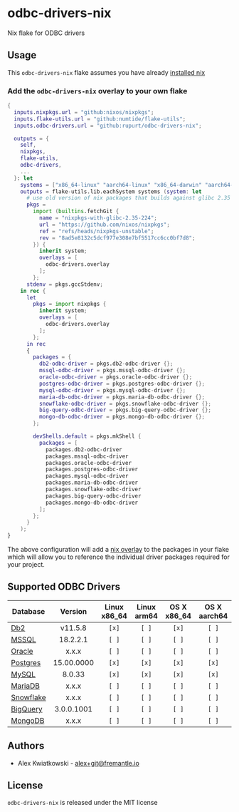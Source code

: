 # odbc-drivers-nix

Nix flake for ODBC drivers

## Usage

This `odbc-drivers-nix` flake assumes you have already [installed nix](https://determinate.systems/posts/determinate-nix-installer)

### Add the `odbc-drivers-nix` overlay to your own flake

```nix
{
  inputs.nixpkgs.url = "github:nixos/nixpkgs";
  inputs.flake-utils.url = "github:numtide/flake-utils";
  inputs.odbc-drivers.url = "github:rupurt/odbc-drivers-nix";

  outputs = {
    self,
    nixpkgs,
    flake-utils,
    odbc-drivers,
    ...
  }: let
    systems = ["x86_64-linux" "aarch64-linux" "x86_64-darwin" "aarch64-darwin"];
    outputs = flake-utils.lib.eachSystem systems (system: let
      # use old version of nix packages that builds against glibc 2.35
      pkgs =
        import (builtins.fetchGit {
          name = "nixpkgs-with-glibc-2.35-224";
          url = "https://github.com/nixos/nixpkgs";
          ref = "refs/heads/nixpkgs-unstable";
          rev = "8ad5e8132c5dcf977e308e7bf5517cc6cc0bf7d8";
        }) {
          inherit system;
          overlays = [
            odbc-drivers.overlay
          ];
        };
      stdenv = pkgs.gccStdenv;
    in rec {
      let
        pkgs = import nixpkgs {
          inherit system;
          overlays = [
            odbc-drivers.overlay
          ];
        };
      in rec
      {
        packages = {
          db2-odbc-driver = pkgs.db2-odbc-driver {};
          mssql-odbc-driver = pkgs.mssql-odbc-driver {};
          oracle-odbc-driver = pkgs.oracle-odbc-driver {};
          postgres-odbc-driver = pkgs.postgres-odbc-driver {};
          mysql-odbc-driver = pkgs.mysql-odbc-driver {};
          maria-db-odbc-driver = pkgs.maria-db-odbc-driver {};
          snowflake-odbc-driver = pkgs.snowflake-odbc-driver {};
          big-query-odbc-driver = pkgs.big-query-odbc-driver {};
          mongo-db-odbc-driver = pkgs.mongo-db-odbc-driver {};
        };

        devShells.default = pkgs.mkShell {
          packages = [
            packages.db2-odbc-driver
            packages.mssql-odbc-driver
            packages.oracle-odbc-driver
            packages.postgres-odbc-driver
            packages.mysql-odbc-driver
            packages.maria-db-odbc-driver
            packages.snowflake-odbc-driver
            packages.big-query-odbc-driver
            packages.mongo-db-odbc-driver
          ];
        };
      }
    );
}
```

The above configuration will add a [nix overlay](https://nixos.wiki/wiki/Overlays) to the
packages in your flake which will allow you to reference the individual driver packages
required for your project.

## Supported ODBC Drivers

| Database                                                                                        | Version    | Linux x86_64 | Linux arm64 | OS X x86_64 | OS X aarch64 |
| ----------------------------------------------------------------------------------------------- | :--------: | :----------: | :---------: | :---------: | :----------: |
| [Db2](https://public.dhe.ibm.com/ibmdl/export/pub/software/data/db2/drivers/odbc_cli)           | v11.5.8    | `[x]`        | `[ ]`       | `[x]`       | `[ ]`        |
| [MSSQL](https://learn.microsoft.com/en-us/sql/connect/odbc/download-odbc-driver-for-sql-server) | 18.2.2.1   | `[ ]`        | `[ ]`       | `[ ]`       | `[ ]`        |
| [Oracle](https://www.oracle.com/database/technologies/instant-client/downloads.html)            | x.x.x      | `[ ]`        | `[ ]`       | `[ ]`       | `[ ]`        |
| [Postgres](https://www.postgresql.org/download)                                                 | 15.00.0000 | `[x]`        | `[x]`       | `[x]`       | `[x]`        |
| [MySQL](https://dev.mysql.com/downloads/connector/odbc)                                         | 8.0.33     | `[x]`        | `[x]`       | `[x]`       | `[x]`        |
| [MariaDB](https://mariadb.com/kb/en/mariadb-connector-odbc)                                     | x.x.x      | `[ ]`        | `[ ]`       | `[ ]`       | `[ ]`        |
| [Snowflake](https://developers.snowflake.com/odbc)                                              | x.x.x      | `[ ]`        | `[ ]`       | `[ ]`       | `[ ]`        |
| [BigQuery](https://cloud.google.com/bigquery/docs/reference/odbc-jdbc-drivers)                  | 3.0.0.1001 | `[ ]`        | `[ ]`       | `[ ]`       | `[ ]`        |
| [MongoDB](https://www.mongodb.com/docs/bi-connector/master/reference/odbc-driver)               | x.x.x      | `[ ]`        | `[ ]`       | `[ ]`       | `[ ]`        |

## Authors

- Alex Kwiatkowski - alex+git@fremantle.io

## License

`odbc-drivers-nix` is released under the MIT license

